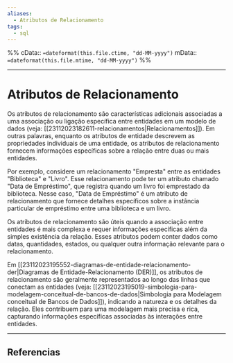 ```yaml
---
aliases:
  - Atributos de Relacionamento
tags:
  - sql
---
```

%%
cData:: `=dateformat(this.file.ctime, "dd-MM-yyyy")`
mData:: `=dateformat(this.file.mtime, "dd-MM-yyyy")`
%%

___
# Atributos de Relacionamento

Os atributos de relacionamento são características adicionais associadas a uma associação ou ligação específica entre entidades em um modelo de dados (veja: [[23112023182611-relacionamentos|Relacionamentos]]). Em outras palavras, enquanto os atributos de entidade descrevem as propriedades individuais de uma entidade, os atributos de relacionamento fornecem informações específicas sobre a relação entre duas ou mais entidades.

Por exemplo, considere um relacionamento "Empresta" entre as entidades "Biblioteca" e "Livro". Esse relacionamento pode ter um atributo chamado "Data de Empréstimo", que registra quando um livro foi emprestado da biblioteca. Nesse caso, "Data de Empréstimo" é um atributo de relacionamento que fornece detalhes específicos sobre a instância particular de empréstimo entre uma biblioteca e um livro.

Os atributos de relacionamento são úteis quando a associação entre entidades é mais complexa e requer informações específicas além da simples existência da relação. Esses atributos podem conter dados como datas, quantidades, estados, ou qualquer outra informação relevante para o relacionamento.

Em [[23112023195552-diagramas-de-entidade-relacionamento-der|Diagramas de Entidade-Relacionamento (DER)]], os atributos de relacionamento são geralmente representados ao longo das linhas que conectam as entidades (veja: [[23112023195019-simbologia-para-modelagem-conceitual-de-bancos-de-dados|Simbologia para Modelagem conceitual de Bancos de Dados]]), indicando a natureza e os detalhes da relação. Eles contribuem para uma modelagem mais precisa e rica, capturando informações específicas associadas às interações entre entidades.


---
## Referencias